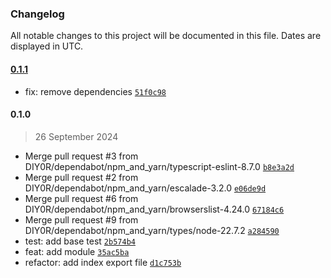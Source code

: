 ### Changelog

All notable changes to this project will be documented in this file. Dates are displayed in UTC.

#### [0.1.1](https://github.com/DIY0R/nestjs-file-graph/compare/0.1.0...0.1.1)

- fix: remove dependencies [`51f0c98`](https://github.com/DIY0R/nestjs-file-graph/commit/51f0c9849fb3462af19ba3bf954c4251f45449f4)

#### 0.1.0

> 26 September 2024

- Merge pull request #3 from DIY0R/dependabot/npm_and_yarn/typescript-eslint-8.7.0 [`b8e3a2d`](https://github.com/DIY0R/nestjs-file-graph/commit/b8e3a2dac1c5a1ac81416bed4ce4c9eb5c142619)
- Merge pull request #2 from DIY0R/dependabot/npm_and_yarn/escalade-3.2.0 [`e06de9d`](https://github.com/DIY0R/nestjs-file-graph/commit/e06de9d25ed076e63438c494d32ad977ea7567f4)
- Merge pull request #6 from DIY0R/dependabot/npm_and_yarn/browserslist-4.24.0 [`67184c6`](https://github.com/DIY0R/nestjs-file-graph/commit/67184c6f368237a3755f64d1cc3024add16857b4)
- Merge pull request #9 from DIY0R/dependabot/npm_and_yarn/types/node-22.7.2 [`a284590`](https://github.com/DIY0R/nestjs-file-graph/commit/a284590cdc7bd423a72e5d37d0d1c0b62acebb63)
- test: add base test [`2b574b4`](https://github.com/DIY0R/nestjs-file-graph/commit/2b574b4fa1c6a243af5b0f02d7d1f1db071653ee)
- feat: add module [`35ac5ba`](https://github.com/DIY0R/nestjs-file-graph/commit/35ac5ba448595e6252515a1072325e3bf91bb03b)
- refactor: add index export file [`d1c753b`](https://github.com/DIY0R/nestjs-file-graph/commit/d1c753b293e73b7bf74912e4b3008c66ecdccde6)
